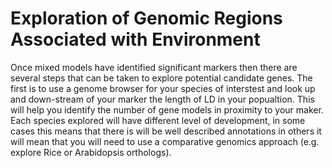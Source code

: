 # Exploration of Genomic Regions Associated with Environment

Once mixed models have identified significant markers then there are several steps that can be taken to explore potential candidate genes. The first is to use a genome browser for your species of interstest and look up and down-stream of your marker the length of LD in your popualtion. This will help you identify the number of gene models in proximity to your maker. Each species explored will have different level of development, in some cases this means that there is will be well described annotations in others it will mean that you will need to use a comparative genomics approach (e.g. explore Rice or Arabidopsis orthologs). 
